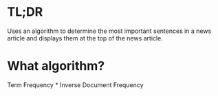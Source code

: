 # TL;DR

Uses an algorithm to determine the most important sentences in a news article and displays them at the top of the news article.

# What algorithm?

Term Frequency * Inverse Document Frequency

